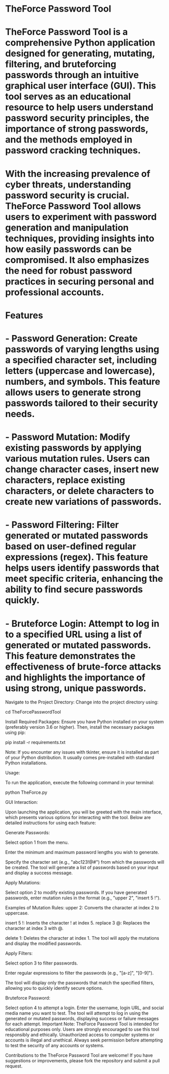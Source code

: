 #   TheForce Password Tool

#   TheForce Password Tool is a comprehensive Python application designed for generating, mutating, filtering, and bruteforcing passwords through an intuitive graphical user interface (GUI). This tool serves as an educational resource to help users understand password security principles, the importance of strong passwords, and the methods employed in password cracking techniques.

#   With the increasing prevalence of cyber threats, understanding password security is crucial. TheForce Password Tool allows users to experiment with password generation and manipulation techniques, providing insights into how easily passwords can be compromised. It also emphasizes the need for robust password practices in securing personal and professional accounts.

#   Features
#   - Password Generation: Create passwords of varying lengths using a specified character set, including letters (uppercase and lowercase), numbers, and symbols. This feature allows users to generate strong passwords tailored to their security needs.
  
#   - Password Mutation: Modify existing passwords by applying various mutation rules. Users can change character cases, insert new characters, replace existing characters, or delete characters to create new variations of passwords.

#   - Password Filtering: Filter generated or mutated passwords based on user-defined regular expressions (regex). This feature helps users identify passwords that meet specific criteria, enhancing the ability to find secure passwords quickly.

#   - Bruteforce Login: Attempt to log in to a specified URL using a list of generated or mutated passwords. This feature demonstrates the effectiveness of brute-force attacks and highlights the importance of using strong, unique passwords.

Navigate to the Project Directory: Change into the project directory using:

cd TheForcePasswordTool

Install Required Packages: Ensure you have Python installed on your system (preferably version 3.6 or higher). Then, install the necessary packages using pip:

pip install -r requirements.txt

Note: If you encounter any issues with tkinter, ensure it is installed as part of your Python distribution. It usually comes pre-installed with standard Python installations.


Usage:

To run the application, execute the following command in your terminal:

python TheForce.py

GUI Interaction:

Upon launching the application, you will be greeted with the main interface, which presents various options for interacting with the tool. Below are detailed instructions for using each feature:


Generate Passwords:

Select option 1 from the menu.

Enter the minimum and maximum password lengths you wish to generate.

Specify the character set (e.g., "abc123!@#") from which the passwords will be created.
The tool will generate a list of passwords based on your input and display a success message.


Apply Mutations:

Select option 2 to modify existing passwords.
If you have generated passwords, enter mutation rules in the format (e.g., "upper 2", "insert 5 !").

Examples of Mutation Rules:
upper 2: Converts the character at index 2 to uppercase.

insert 5 !: Inserts the character ! at index 5.
replace 3 @: Replaces the character at index 3 with @.

delete 1: Deletes the character at index 1.
The tool will apply the mutations and display the modified passwords.


Apply Filters:

Select option 3 to filter passwords.

Enter regular expressions to filter the passwords (e.g., "[a-z]", "[0-9]").

The tool will display only the passwords that match the specified filters, allowing you to quickly identify secure options.


Bruteforce Password:

Select option 4 to attempt a login.
Enter the username, login URL, and social media name you want to test.
The tool will attempt to log in using the generated or mutated passwords, displaying success or failure messages for each attempt.
Important Note: TheForce Password Tool is intended for educational purposes only. Users are strongly encouraged to use this tool responsibly and ethically. Unauthorized access to computer systems or accounts is illegal and unethical. Always seek permission before attempting to test the security of any accounts or systems.

Contributions to the TheForce Password Tool are welcome! If you have suggestions or improvements, please fork the repository and submit a pull request.

